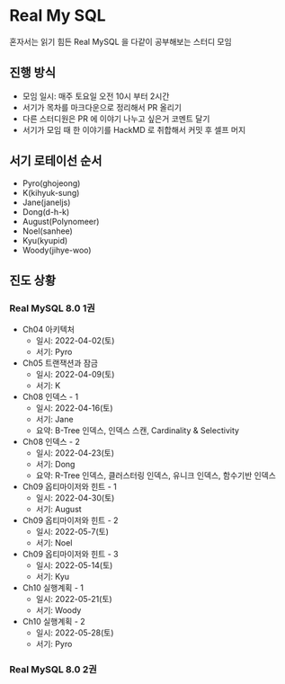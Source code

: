 # Real My SQL

혼자서는 읽기 힘든 Real MySQL 을 다같이 공부해보는 스터디 모임

## 진행 방식

- 모임 일시: 매주 토요일 오전 10시 부터 2시간
- 서기가 목차를 마크다운으로 정리해서 PR 올리기
- 다른 스터디원은 PR 에 이야기 나누고 싶은거 코멘트 달기
- 서기가 모임 때 한 이야기를 HackMD 로 취합해서 커밋 후 셀프 머지

## 서기 로테이선 순서

- Pyro(ghojeong)
- K(kihyuk-sung)
- Jane(janeljs)
- Dong(d-h-k)
- August(Polynomeer)
- Noel(sanhee)
- Kyu(kyupid)
- Woody(jihye-woo)

## 진도 상황

### Real MySQL 8.0 1권

- Ch04 아키텍처
  - 일시: 2022-04-02(토)
  - 서기: Pyro
- Ch05 트랜잭션과 잠금
  - 일시: 2022-04-09(토)
  - 서기: K
- Ch08 인덱스 - 1
  - 일시: 2022-04-16(토)
  - 서기: Jane
  - 요약: B-Tree 인덱스, 인덱스 스캔, Cardinality & Selectivity
- Ch08 인덱스 - 2
  - 일시: 2022-04-23(토)
  - 서기: Dong
  - 요약: R-Tree 인덱스, 클러스터링 인덱스, 유니크 인덱스, 함수기반 인덱스
- Ch09 옵티마이저와 힌트 - 1
  - 일시: 2022-04-30(토)
  - 서기: August
- Ch09 옵티마이저와 힌트 - 2
  - 일시: 2022-05-7(토)
  - 서기: Noel
- Ch09 옵티마이저와 힌트 - 3
  - 일시: 2022-05-14(토)
  - 서기: Kyu
- Ch10 실행계획 - 1
  - 일시: 2022-05-21(토)
  - 서기: Woody
- Ch10 실행계획 - 2
  - 일시: 2022-05-28(토)
  - 서기: Pyro

### Real MySQL 8.0 2권
